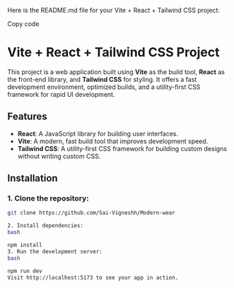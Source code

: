 
Here is the README.md file for your Vite + React + Tailwind CSS project:


Copy code
# Vite + React + Tailwind CSS Project

This project is a web application built using **Vite** as the build tool, **React** as the front-end library, and **Tailwind CSS** for styling. It offers a fast development environment, optimized builds, and a utility-first CSS framework for rapid UI development.

## Features

- **React**: A JavaScript library for building user interfaces.
- **Vite**: A modern, fast build tool that improves development speed.
- **Tailwind CSS**: A utility-first CSS framework for building custom designs without writing custom CSS.

## Installation

### 1. Clone the repository:

```bash
git clone https://github.com/Sai-Vigneshh/Modern-wear

2. Install dependencies:
bash

npm install
3. Run the development server:
bash

npm run dev
Visit http://localhost:5173 to see your app in action.

